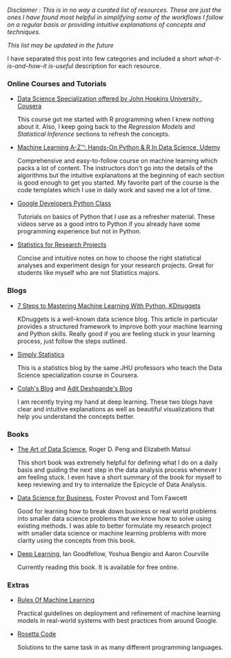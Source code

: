 <!-- 
.. title: Online Resources for Data Science
.. slug: online-resources-for-data-science
.. date: 2017-05-30 03:38:00 UTC+08:00
.. tags: draft, data science, machine learning, online learning 
.. category: 
.. link: 
.. description: online resources for data science
.. type: text
-->

*Disclaimer : This is in no way a curated list of resources. These are just the ones I have found most helpful in simplifying some of the workflows I follow on a regular basis or providing intuitive explanations of concepts and techniques.*   

*This list may be updated in the future*

I have separated this post into few categories and included a short *what-it-is-and-how-it is-useful* description for each resource.

### Online Courses and Tutorials
- [Data Science Specialization offered by John Hopkins University , Cousera](https://www.coursera.org/specializations/jhu-data-science)
	
	This course got me started with R programming when I knew nothing about it. Also, I keep going back to the *Regression Models* and *Statistical Inference* sections to refresh the concepts. 

- [Machine Learning A-Z™: Hands-On Python & R In Data Science, Udemy](https://www.udemy.com/machinelearning/)

	Comprehensive and easy-to-follow course on machine learning which packs a lot of content. The instructors don't go into the details of the algorithms but the intuitive explanations at the beginning of each section is good enough to get you started. My favorite part of the course is the code templates which I use in daily work and saved me a lot of time. 

- [Google Developers Python Class](https://www.youtube.com/watch?v=tKTZoB2Vjuk&list=PL123FD827C7984559)

	Tutorials on basics of Python that I use as a refresher material. These videos serve as a good intro to Python if you already have some programming experience but not in Python.  

- [Statistics for Research Projects](http://www.mit.edu/~6.s085/)
	
	Concise and intuitive notes on how to choose the right statistical analyses and experiment design for your research projects. Great for students like myself who are not Statistics majors. 
	

### Blogs 
- [7 Steps to Mastering Machine Learning With Python, KDnuggets](http://www.kdnuggets.com/2015/11/seven-steps-machine-learning-python.html)
	
	KDnuggets is a well-known data science blog. This article in particular provides a structured framework to improve both your machine learning and Python skills. Really good if you are feeling stuck in your learning process, just follow the steps outlined. 

- [Simply Statistics](http://simplystatistics.org/)

	This is a statistics blog by the same JHU professors who teach the Data Science specialization course in Coursera.

- [Colah's Blog](http://colah.github.io/) and [Adit Deshpande's Blog](https://adeshpande3.github.io/)
	
	I am recently trying my hand at deep learning. These two blogs have clear and intuitive explanations as well as beautiful visualizations that help you understand the concepts better. 


### Books

- [The Art of Data Science](https://leanpub.com/artofdatascience), Roger D. Peng and Elizabeth Matsui

	This short book was extremely helpful for defining what I do on a daily basis and guiding the next step in the data analysis process whenever I am feeling stuck. I even have a short summary of the book for myself to keep reviewing and try to internalize the Epicycle of Data Analysis. 

- [Data Science for Business](https://www.amazon.com/Data-Science-Business-Data-Analytic-Thinking-ebook/dp/B00E6EQ3X4/ref=mt_kindle?_encoding=UTF8&me=), Foster Provost and Tom Fawcett

	Good for learning how to break down business or real world problems into smaller data science problems that we know how to solve using existing methods. I was able to better formulate my research project with smaller data science or machine learning problems  with more clarity using the concepts from this book.  

- [Deep Learning](http://www.deeplearningbook.org/), Ian Goodfellow, Yoshua Bengio and Aaron Courville
	
	Currently reading this book. It is available for free online. 

### Extras

- [Rules Of Machine Learning](http://martin.zinkevich.org/rules_of_ml/rules_of_ml.pdf)

	Practical guidelines on deployment and refinement of machine learning models in real-world systems with best practices from around Google.

- [Rosetta Code](http://rosettacode.org/wiki/Rosetta_Code)

 	Solutions to the same task in as many different programming languages. 